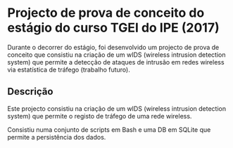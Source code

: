 # Projecto de prova de conceito do estágio do curso TGEI do IPE (2017)

Durante o decorrer do estágio, foi desenvolvido um projecto de prova de conceito que consistiu na criação de um wIDS (wireless intrusion detection system) que permite a detecção de ataques de intrusão em redes wireless via estatística de tráfego (trabalho futuro).

## Descrição

Este projecto consistiu na criação de um wIDS (wireless intrusion detection system) que permite o registo de tráfego de uma rede wireless.

Consistiu numa conjunto de scripts em Bash e uma DB em SQLite que permite a persistência dos dados.
